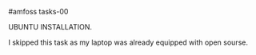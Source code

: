 #amfoss tasks-00

UBUNTU INSTALLATION. 

I skipped this task as my laptop was already equipped with open sourse. 

